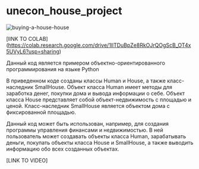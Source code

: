 # unecon_house_project
![buying-a-house-house](https://github.com/deltaoutloud/unecon_house_project/assets/133055202/7b34d0f9-ea6b-41f7-9a50-e789f5a7bfea)

[lINK TO COLAB] (https://colab.research.google.com/drive/1llTDuBpZe8RkOJrQOgScB_OT4x5UVyL6?usp=sharing)

Данный код является примером объектно-ориентированного программирования на языке Python

В приведенном коде созданы классы Human и House, а также класс-наследник SmallHouse. Объект класса Human имеет методы для заработка денег, покупки дома и вывода информации о себе. Объект класса House представляет собой объект-недвижимость с площадью и ценой. Класс-наследник SmallHouse является объектом дома с фиксированной площадью.

Данный код может быть использован, например, для создания программы управления финансами и недвижимостью. В ней пользователь может создавать объекты класса Human, зарабатывать деньги, покупать объекты класса House и SmallHouse, а также выводить информацию обо всех созданных объектах.

[LINK TO VIDEO]
